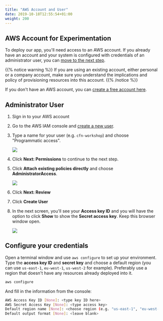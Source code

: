 ```yaml
---
title: "AWS Account and User"
date: 2019-10-18T12:55:54+01:00
weight: 200
---
```


## AWS Account for Experimentation

To deploy our app, you'll need access to an AWS account. If you already have an
account and your system is configured with credentials of an administrator user,
you can [move to the next step](./300-git.html).

{{% notice warning %}}
If you are using an existing account, either personal or
a company account, make sure you understand the implications and policy of
provisioning resources into this account.
{{% /notice %}}

If you don't have an AWS account, you can [create a free account
here](https://portal.aws.amazon.com/billing/signup).

## Administrator User

1. Sign in to your AWS account
1. Go to the AWS IAM console and [create a new user](https://console.aws.amazon.com/iam/home?#/users$new).
1. Type a name for your user (e.g. `cfn-workshop`) and choose "Programmatic access".

    ![](/20-prerequisites/new-user-1.png)

1. Click **Next: Permissions** to continue to the next step.
1. Click **Attach existing policies directly** and choose **AdministratorAccess**.

    ![](/20-prerequisites/new-user-2.png)

1. Click **Next: Review**
1. Click **Create User**
1. In the next screen, you'll see your **Access key ID** and you will have the option
   to click **Show** to show the **Secret access key**. Keep this browser window open.

    ![](/20-prerequisites/new-user-3.png)

## Configure your credentials

Open a terminal window and use `aws configure` to set up your environment. Type
the __access key ID__ and __secret key__ and choose a default region (you can
use `us-east-1`, `eu-west-1`, `us-west-2` for example). Preferably use a region
that doesn't have any resources already deployed into it.

```bash
aws configure
```

And fill in the information from the console:

```bash
AWS Access Key ID [None]: <type key ID here>
AWS Secret Access Key [None]: <type access key>
Default region name [None]: <choose region (e.g. "us-east-1", "eu-west-1")>
Default output format [None]: <leave blank>
```


